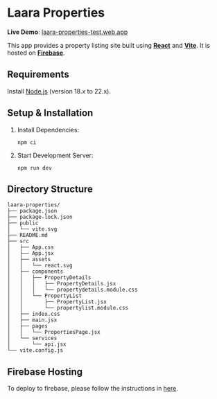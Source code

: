 # Laara Properties

**Live Demo**: [laara-properties-test.web.app](https://laara-properties-test.web.app/)

This app provides a property listing site built using **[React](https://react.dev/)** and **[Vite](https://vite.dev/)**.
It is hosted on **[Firebase](https://firebase.google.com/)**.

## Requirements

Install [Node.js](https://nodejs.org/en/download/package-manager) (version 18.x to 22.x).

## Setup & Installation

1. Install Dependencies:

   ```shell
   npm ci
   ```

2. Start Development Server:

   ```shell
   npm run dev
   ```

## Directory Structure

```
laara-properties/
├── package.json
├── package-lock.json
├── public
│   └── vite.svg
├── README.md
├── src
│   ├── App.css
│   ├── App.jsx
│   ├── assets
│   │   └── react.svg
│   ├── components
│   │   ├── PropertyDetails
│   │   │   ├── PropertyDetails.jsx
│   │   │   └── propertydetails.module.css
│   │   └── PropertyList
│   │       ├── PropertyList.jsx
│   │       └── propertylist.module.css
│   ├── index.css
│   ├── main.jsx
│   ├── pages
│   │   └── PropertiesPage.jsx
│   └── services
│       └── api.jsx
└── vite.config.js
```

## Firebase Hosting

To deploy to firebase, please follow the instructions in [here](https://vite.dev/guide/static-deploy#google-firebase).
